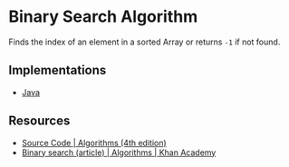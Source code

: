 # Binary Search Algorithm

Finds the index of an element in a sorted Array or returns `-1` if not found.

## Implementations

* [Java](BinarySearch.java)

## Resources

* [Source Code | Algorithms (4th edition)](https://algs4.cs.princeton.edu/11model/BinarySearch.java.html)
* [Binary search (article) | Algorithms | Khan Academy](https://www.khanacademy.org/computing/computer-science/algorithms/binary-search/a/binary-search)
